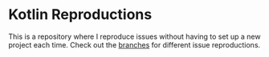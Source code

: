 # Kotlin Reproductions

This is a repository where I reproduce issues without having to set up a new 
project each time. Check out the [branches](https://github.com/rescribet/kotlin-reproductions/branches)
for different issue reproductions.
